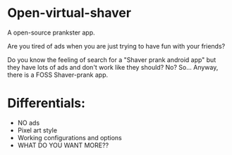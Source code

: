# Open-virtual-shaver
A open-source prankster app.

Are you tired of ads when you are just trying to have fun with your friends?

Do you know the feeling of search for a "Shaver prank android app" but they have lots of ads and don't work like they should? No? So... Anyway, there is a FOSS Shaver-prank app.

# Differentials:

* NO ads
* Pixel art style
* Working configurations and options
* WHAT DO YOU WANT MORE??
